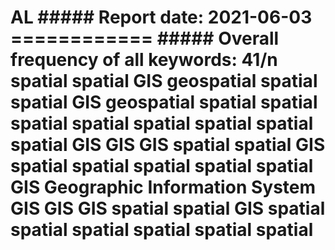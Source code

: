 # AL  ##### Report date: 2021-06-03  ============  ##### Overall frequency of all keywords: 41/n spatial   spatial  GIS  geospatial   spatial   spatial  GIS  geospatial   spatial   spatial   spatial   spatial   spatial   spatial   spatial   spatial  GIS  GIS  GIS   spatial   spatial  GIS   spatial   spatial   spatial   spatial   spatial  GIS  Geographic Information System  GIS  GIS  GIS   spatial   spatial  GIS   spatial   spatial   spatial   spatial   spatial   spatial  